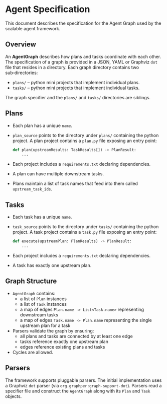 # Agent Specification

This document describes the specification for the Agent Graph used by the
scalable agent framework.

## Overview

An **AgentGraph** describes how plans and tasks coordinate with each other.
The specification of a graph is provided in a JSON, YAML or Graphviz `dot`
file that resides in a directory.  Each graph directory contains two
sub‑directories:

* `plans/` – python mini projects that implement individual plans.
* `tasks/` – python mini projects that implement individual tasks.

The graph specifier and the `plans/` and `tasks/` directories are siblings.

## Plans

* Each plan has a unique `name`.
* `plan_source` points to the directory under `plans/` containing the
  python project.  A plan project contains a `plan.py` file exposing an entry
  point:

  ```python
  def plan(upstreamResults: TaskResults[]) -> PlanResult:
      ...
  ```
* Each project includes a `requirements.txt` declaring dependencies.
* A plan can have multiple downstream tasks.
* Plans maintain a list of task names that feed into them called
  `upstream_task_ids`.

## Tasks

* Each task has a unique `name`.
* `task_source` points to the directory under `tasks/` containing the python
  project.  A task project contains a `task.py` file exposing an entry point:

  ```python
  def execute(upstreamPlan: PlanResults) -> PlanResult:
      ...
  ```
* Each project includes a `requirements.txt` declaring dependencies.
* A task has exactly one upstream plan.

## Graph Structure

* `AgentGraph` contains:
  * a list of `Plan` instances
  * a list of `Task` instances
  * a map of edges `Plan.name -> List<Task.name>` representing downstream
    tasks
  * a map of edges `Task.name -> Plan.name` representing the single upstream
    plan for a task
* Parsers validate the graph by ensuring:
  * all plans and tasks are connected by at least one edge
  * tasks reference exactly one upstream plan
  * edges reference existing plans and tasks
* Cycles are allowed.

## Parsers

The framework supports pluggable parsers.  The initial implementation uses a
Graphviz `dot` parser (via `org.graphper:graph-support-dot`).  Parsers read a
specifier file and construct the `AgentGraph` along with its `Plan` and `Task`
objects.

